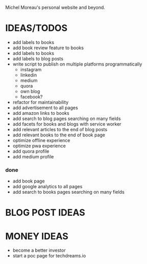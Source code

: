Michel Moreau's personal website and beyond.

# IDEAS/TODOS  
- add labels to books  
- add book review feature to books  
- add labels to books  
- add labels to blog posts  
- write script to publish on multiple platforms programmatically  
  - instagram  
  - linkedin  
  - medium  
  - quora  
  - own blog
  - facebook?
- refactor for maintainability  
- add advertisement to all pages   
- add amazon links to books    
- add search to blog pages searching on many fields
- add facets for books and blogs with service worker
- add relevant articles to the end of blog posts  
- add relevant books to the end of book page  
- optimize offline experience  
- optimize pwa experience  
- add quora profile  
- add medium profile  

### done
- add book page  
- add google analytics to all pages  
- add search to books pages searching on many fields


# BLOG POST IDEAS

# MONEY IDEAS
- become a better investor
- start a poc page for techdreams.io
